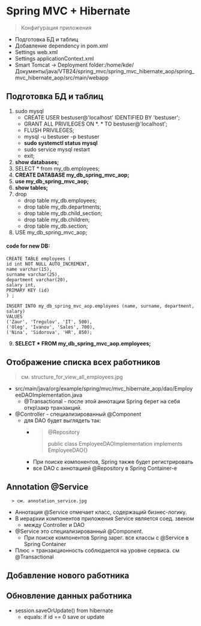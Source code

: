 # Spring MVC + Hibernate
> Конфигурация приложения
   - Подготовка БД и таблиц
   - Добавление dependency in pom.xml
   - Settings  web.xml
   - Settings applicationContext.xml
   - Smart Tomcat -> Deployment folder:/home/kde/Документы/java/VTB24/spring_mvc/spring_mvc_hibernate_aop/spring_mvc_hibernate_aop/src/main/webapp
>
## Подготовка БД и таблиц
1. sudo mysql
   - CREATE USER bestuser@'localhost' IDENTIFIED BY 'bestuser';
   - GRANT ALL PRIVILEGES ON *. * TO bestuser@'localhost';
   - FLUSH PRIVILEGES;
   - mysql -u bestuser -p bestuser
   - **sudo systemctl status mysql**
   - sudo service mysql restart
   - exit;
2. **show databases;**
3. SELECT * from my_db.employees; 
4. **CREATE DATABASE my_db_spring_mvc_aop;**
5. **use my_db_spring_mvc_aop;**
6. **show tables;**
7. drop
   - drop table my_db.employees; 
   - drop table my_db.departments;
   - drop table my_db.child_section;
   - drop table my_db.children;
   - drop table my_db.section;
8. USE my_db_spring_mvc_aop;
#### code for new DB:
    CREATE TABLE employees (
    id int NOT NULL AUTO_INCREMENT,
    name varchar(15),
    surname varchar(25),
    department varchar(20),
    salary int,
    PRIMARY KEY (id)
    ) ;
    
    INSERT INTO my_db_spring_mvc_aop.employees (name, surname, department, salary)
    VALUES
    ('Zaur', 'Tregulov', 'IT', 500),
    ('Oleg', 'Ivanov', 'Sales', 700),
    ('Nina', 'Sidorova', 'HR', 850);
9. **SELECT * FROM my_db_spring_mvc_aop.employees;**
## Отображение списка всех работников
> см. structure_for_view_all_employees.jpg
  - src/main/java/org/example/spring/mvc/mvc_hibernate_aop/dao/EmployeeDAOImplementation.java
    - @Transactional - после этой аннотации Spring берет на себя откр\закр транзакций.
  - @Controller - специализированный @Component
    - для DAO будет выглядеть так: 
      - > @Repository
        > 
        > public class EmployeeDAOImplementation  implements EmployeeDAO{}
      - При поиске компонентов, Spring также будет регистрировать
      - все DAO с аннотацией @Repository в Spring Container-e
## Annotation @Service
      > см. annotation_service.jpg
  - Аннотация @Service отмечает класс, содержащий бизнес-логику.
  - В иерархии компонентов приложения Service является соед. звеном
    - между Controller и DAO
  - @Service это специализированный @Component. 
    - При поиске компонентов Spring зарег. все классы с @Service в Spring Container
  - Плюс = транзакционность соблюдается на уровне сервиса. см @Transactional
## Добавление нового работника
## Обновление данных работника
  - session.saveOrUpdate() from hibernate 
    - equals: if id == 0 save or update